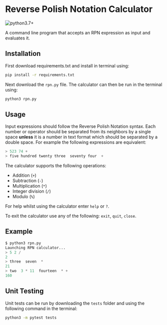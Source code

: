 # Reverse Polish Notation Calculator

![python3.7+](https://img.shields.io/badge/Python-3.7+-green.svg)

A command line program that accepts an RPN expression as input and evaluates it.

## Installation

First download requirements.txt and install in terminal using:

```bash
pip install -r requirements.txt
```

Next download the `rpn.py` file. The calculator can then be run in the terminal using:
```bash
python3 rpn.py
```

## Usage

Input expressions should follow the Reverse Polish Notation syntax. Each number or operator should be separated from its neighbors by a single space **unless** it is a number in text format which should be separated by a double space. For example the following expressions are equivalent:

```python
> 523 74 +
> five hundred twenty three  seventy four  +
```

The calculator supports the following operations:
* Addition (`+`)
* Subtraction (`-`) 
* Multiplication (`*`) 
* Integer division (`/`)
* Modulo (`%`)

For help whilst using the calculator enter `help` or `?`. 

To exit the calculator use any of the following: `exit`, `quit`, `close`.

## Example

```python
$ python3 rpn.py
Launching RPN calculator...
> 5 2 /
2
> three  seven  *
21
> two  3 * 11  fourteen  * +
160
```


## Unit Testing

Unit tests can be run by downloading the `tests` folder and using the following command in the terminal:
```bash
python3 -m pytest tests
```